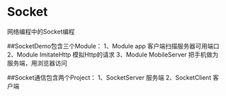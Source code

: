 # Socket
网络编程中的Socket编程

##SocketDemo包含三个Module：
1、Module app 客户端扫描服务器可用端口
2、Module ImitateHttp 模拟Http的请求
3、Module MobileServer 把手机做为服务端，用浏览器访问

##Socket通信包含两个Project：
1、SocketServer 服务端
2、SocketClient 客户端
